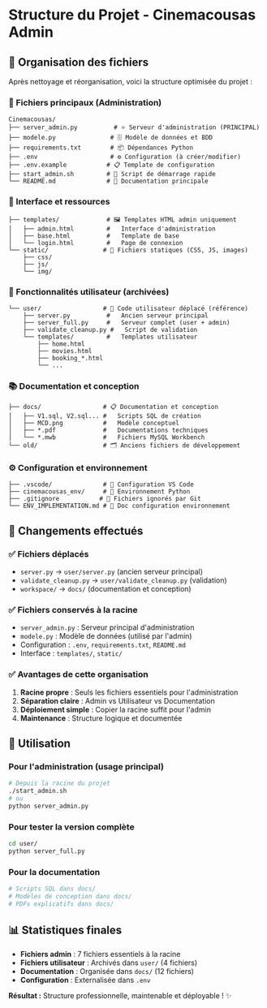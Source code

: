 # Structure du Projet - Cinemacousas Admin

## 📁 Organisation des fichiers

Après nettoyage et réorganisation, voici la structure optimisée du projet :

### 🎯 Fichiers principaux (Administration)
```
Cinemacousas/
├── server_admin.py          # ⭐ Serveur d'administration (PRINCIPAL)
├── modele.py               # 🗄️ Modèle de données et BDD
├── requirements.txt        # 📦 Dépendances Python
├── .env                    # ⚙️ Configuration (à créer/modifier)
├── .env.example           # 📋 Template de configuration
├── start_admin.sh         # 🚀 Script de démarrage rapide
└── README.md              # 📖 Documentation principale
```

### 🎨 Interface et ressources
```
├── templates/             # 🖼️ Templates HTML admin uniquement
│   ├── admin.html         #   Interface d'administration
│   ├── base.html          #   Template de base
│   └── login.html         #   Page de connexion
└── static/               # 🎨 Fichiers statiques (CSS, JS, images)
    ├── css/
    ├── js/
    └── img/
```

### 📂 Fonctionnalités utilisateur (archivées)
```
└── user/                 # 👥 Code utilisateur déplacé (référence)
    ├── server.py          #   Ancien serveur principal
    ├── server_full.py     #   Serveur complet (user + admin)
    ├── validate_cleanup.py #   Script de validation
    └── templates/         #   Templates utilisateur
        ├── home.html
        ├── movies.html
        ├── booking_*.html
        └── ...
```

### 📚 Documentation et conception
```
├── docs/                 # 📋 Documentation et conception
│   ├── V1.sql, V2.sql... #   Scripts SQL de création
│   ├── MCD.png           #   Modèle conceptuel
│   ├── *.pdf             #   Documentations techniques
│   └── *.mwb             #   Fichiers MySQL Workbench
└── old/                  # 🗂️ Anciens fichiers de développement
```

### ⚙️ Configuration et environnement
```
├── .vscode/              # 🔧 Configuration VS Code
├── cinemacousas_env/     # 🐍 Environnement Python
├── .gitignore           # 🚫 Fichiers ignorés par Git
└── ENV_IMPLEMENTATION.md # 📄 Doc configuration environnement
```

## 🔄 Changements effectués

### ✅ Fichiers déplacés
- `server.py` → `user/server.py` (ancien serveur principal)
- `validate_cleanup.py` → `user/validate_cleanup.py` (validation)
- `workspace/` → `docs/` (documentation et conception)

### ✅ Fichiers conservés à la racine
- `server_admin.py` : Serveur principal d'administration
- `modele.py` : Modèle de données (utilisé par l'admin)
- Configuration : `.env`, `requirements.txt`, `README.md`
- Interface : `templates/`, `static/`

### ✅ Avantages de cette organisation

1. **Racine propre** : Seuls les fichiers essentiels pour l'administration
2. **Séparation claire** : Admin vs Utilisateur vs Documentation
3. **Déploiement simple** : Copier la racine suffit pour l'admin
4. **Maintenance** : Structure logique et documentée

## 🚀 Utilisation

### Pour l'administration (usage principal)
```bash
# Depuis la racine du projet
./start_admin.sh
# ou
python server_admin.py
```

### Pour tester la version complète
```bash
cd user/
python server_full.py
```

### Pour la documentation
```bash
# Scripts SQL dans docs/
# Modèles de conception dans docs/
# PDFs explicatifs dans docs/
```

## 📊 Statistiques finales

- **Fichiers admin** : 7 fichiers essentiels à la racine
- **Fichiers utilisateur** : Archivés dans `user/` (4 fichiers)
- **Documentation** : Organisée dans `docs/` (12 fichiers)
- **Configuration** : Externalisée dans `.env`

**Résultat :** Structure professionnelle, maintenable et déployable ! ✨

